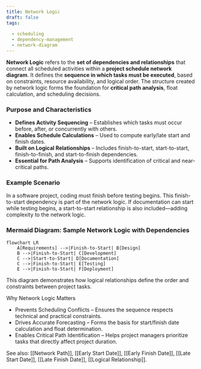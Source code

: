 ```yaml
---
title: Network Logic  
draft: false  
tags:  
    
  - scheduling  
  - dependency-management  
  - network-diagram  
---
```


**Network Logic** refers to the **set of dependencies and relationships** that connect all scheduled activities within a **project schedule network diagram**. It defines the **sequence in which tasks must be executed**, based on constraints, resource availability, and logical order. The structure created by network logic forms the foundation for **critical path analysis**, float calculation, and scheduling decisions.

### **Purpose and Characteristics**
- **Defines Activity Sequencing** – Establishes which tasks must occur before, after, or concurrently with others.
- **Enables Schedule Calculations** – Used to compute early/late start and finish dates.
- **Built on Logical Relationships** – Includes finish-to-start, start-to-start, finish-to-finish, and start-to-finish dependencies.
- **Essential for Path Analysis** – Supports identification of critical and near-critical paths.

### **Example Scenario**
In a software project, coding must finish before testing begins. This finish-to-start dependency is part of the network logic. If documentation can start while testing begins, a start-to-start relationship is also included—adding complexity to the network logic.

### **Mermaid Diagram: Sample Network Logic with Dependencies**
```mermaid
flowchart LR
    A[Requirements] -->|Finish-to-Start| B[Design]
    B -->|Finish-to-Start| C[Development]
    C -->|Start-to-Start| D[Documentation]
    C -->|Finish-to-Start| E[Testing]
    E -->|Finish-to-Start| F[Deployment]
```

This diagram demonstrates how logical relationships define the order and constraints between project tasks.

Why Network Logic Matters

- Prevents Scheduling Conflicts – Ensures the sequence respects technical and practical constraints.
- Drives Accurate Forecasting – Forms the basis for start/finish date calculation and float determination.
- Enables Critical Path Identification – Helps project managers prioritize tasks that directly affect project duration.

See also: [[Network Path]], [[Early Start Date]], [[Early Finish Date]], [[Late Start Date]], [[Late Finish Date]], [[Logical Relationship]].